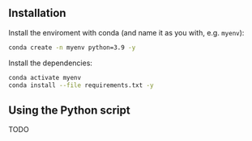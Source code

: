 ## Installation

Install the enviroment with conda (and name it as you  with, e.g. `myenv`):

```bash
conda create -n myenv python=3.9 -y
```

Install the dependencies:

```bash
conda activate myenv
conda install --file requirements.txt -y
```

## Using the Python script

TODO
